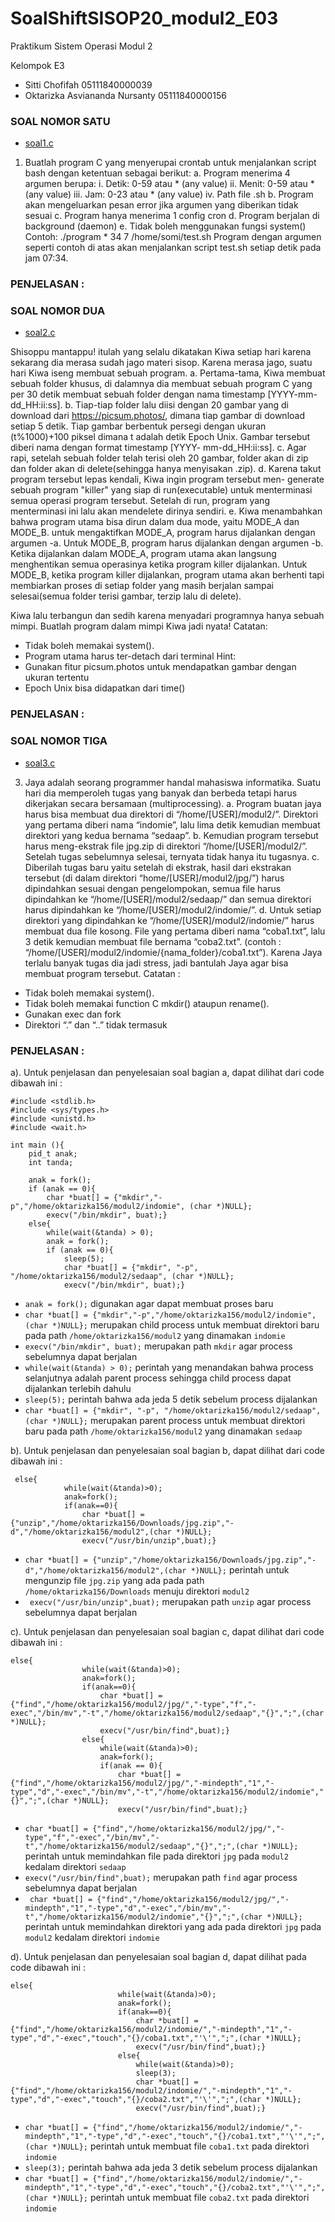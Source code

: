 # SoalShiftSISOP20_modul2_E03
Praktikum Sistem Operasi Modul 2

Kelompok E3
- Sitti Chofifah                  05111840000039
- Oktarizka Asviananda Nursanty   05111840000156

### SOAL NOMOR SATU
+ [soal1.c](https://github.com/stchffh/SoalShiftSISOP20_modul2_E03/blob/master/soal1/soal1.c)

1. Buatlah program C yang menyerupai crontab untuk menjalankan script bash dengan
ketentuan sebagai berikut:
a. Program menerima 4 argumen berupa:
  i. Detik: 0-59 atau * (any value)
  ii. Menit: 0-59 atau * (any value)
  iii. Jam: 0-23 atau * (any value)
  iv. Path file .sh
b. Program akan mengeluarkan pesan error jika argumen yang diberikan tidak
sesuai
c. Program hanya menerima 1 config cron
d. Program berjalan di background (daemon)
e. Tidak boleh menggunakan fungsi system()
Contoh: ./program \* 34 7 /home/somi/test.sh
Program dengan argumen seperti contoh di atas akan menjalankan script test.sh setiap
detik pada jam 07:34.

### PENJELASAN :

### SOAL NOMOR DUA
+ [soal2.c](https://github.com/stchffh/SoalShiftSISOP20_modul2_E03/blob/master/soal2/soal2.c)

Shisoppu mantappu! itulah yang selalu dikatakan Kiwa setiap hari karena sekarang dia
merasa sudah jago materi sisop. Karena merasa jago, suatu hari Kiwa iseng membuat
sebuah program.
a. Pertama-tama, Kiwa membuat sebuah folder khusus, di dalamnya dia membuat
sebuah program C yang per 30 detik membuat sebuah folder dengan nama
timestamp [YYYY-mm-dd_HH:ii:ss].
b. Tiap-tiap folder lalu diisi dengan 20 gambar yang di download dari
https://picsum.photos/, dimana tiap gambar di download setiap 5 detik. Tiap
gambar berbentuk persegi dengan ukuran (t%1000)+100 piksel dimana t adalah detik Epoch Unix. Gambar tersebut diberi nama dengan format timestamp [YYYY-
mm-dd_HH:ii:ss].
c. Agar rapi, setelah sebuah folder telah terisi oleh 20 gambar, folder akan di zip dan
folder akan di delete(sehingga hanya menyisakan .zip).
d. Karena takut program tersebut lepas kendali, Kiwa ingin program tersebut men-
generate sebuah program "killer" yang siap di run(executable) untuk
menterminasi semua operasi program tersebut. Setelah di run, program yang
menterminasi ini lalu akan mendelete dirinya sendiri.
e. Kiwa menambahkan bahwa program utama bisa dirun dalam dua mode, yaitu
MODE_A dan MODE_B. untuk mengaktifkan MODE_A, program harus dijalankan
dengan argumen -a. Untuk MODE_B, program harus dijalankan dengan argumen
-b. Ketika dijalankan dalam MODE_A, program utama akan langsung
menghentikan semua operasinya ketika program killer dijalankan. Untuk
MODE_B, ketika program killer dijalankan, program utama akan berhenti tapi
membiarkan proses di setiap folder yang masih berjalan sampai selesai(semua
folder terisi gambar, terzip lalu di delete).

Kiwa lalu terbangun dan sedih karena menyadari programnya hanya sebuah mimpi.
Buatlah program dalam mimpi Kiwa jadi nyata!
Catatan:
- Tidak boleh memakai system().
- Program utama harus ter-detach dari terminal
Hint:
- Gunakan fitur picsum.photos untuk mendapatkan gambar dengan ukuran
tertentu
- Epoch Unix bisa didapatkan dari time()

### PENJELASAN :

### SOAL NOMOR TIGA
+ [soal3.c](https://github.com/stchffh/SoalShiftSISOP20_modul2_E03/blob/master/soal3/soal3.c)

3. Jaya adalah seorang programmer handal mahasiswa informatika. Suatu hari dia
memperoleh tugas yang banyak dan berbeda tetapi harus dikerjakan secara bersamaan
(multiprocessing).
a. Program buatan jaya harus bisa membuat dua direktori di
“/home/[USER]/modul2/”. Direktori yang pertama diberi nama “indomie”, lalu
lima detik kemudian membuat direktori yang kedua bernama “sedaap”.
b. Kemudian program tersebut harus meng-ekstrak file jpg.zip di direktori
“/home/[USER]/modul2/”. Setelah tugas sebelumnya selesai, ternyata tidak
hanya itu tugasnya.
c. Diberilah tugas baru yaitu setelah di ekstrak, hasil dari ekstrakan tersebut (di
dalam direktori “home/[USER]/modul2/jpg/”) harus dipindahkan sesuai dengan
pengelompokan, semua file harus dipindahkan ke
“/home/[USER]/modul2/sedaap/” dan semua direktori harus dipindahkan ke
“/home/[USER]/modul2/indomie/”.
d. Untuk setiap direktori yang dipindahkan ke “/home/[USER]/modul2/indomie/”
harus membuat dua file kosong. File yang pertama diberi nama “coba1.txt”, lalu
3 detik kemudian membuat file bernama “coba2.txt”.
(contoh : “/home/[USER]/modul2/indomie/{nama_folder}/coba1.txt”).
Karena Jaya terlalu banyak tugas dia jadi stress, jadi bantulah Jaya agar bisa membuat
program tersebut.
Catatan :
- Tidak boleh memakai system().
- Tidak boleh memakai function C mkdir() ataupun rename().
- Gunakan exec dan fork
- Direktori “.” dan “..” tidak termasuk

### PENJELASAN :
a). Untuk penjelasan dan penyelesaian soal bagian a, dapat dilihat dari code dibawah ini :
```
#include <stdlib.h>
#include <sys/types.h>
#include <unistd.h>
#include <wait.h>

int main (){
    pid_t anak;
    int tanda;

    anak = fork();
    if (anak == 0){
        char *buat[] = {"mkdir","-p","/home/oktarizka156/modul2/indomie", (char *)NULL};
        execv("/bin/mkdir", buat);}
    else{
        while(wait(&tanda) > 0);
        anak = fork();
        if (anak == 0){
            sleep(5);
            char *buat[] = {"mkdir", "-p", "/home/oktarizka156/modul2/sedaap", (char *)NULL};
            execv("/bin/mkdir", buat);}
 ```
 - `anak = fork();` digunakan agar dapat membuat proses baru
 - `char *buat[] = {"mkdir","-p","/home/oktarizka156/modul2/indomie", (char *)NULL};` merupakan child process untuk membuat direktori baru pada path `/home/oktarizka156/modul2` yang dinamakan `indomie` 
- `execv("/bin/mkdir", buat);`  merupakan path `mkdir` agar process sebelumnya dapat berjalan
- `while(wait(&tanda) > 0);` perintah yang menandakan bahwa process selanjutnya adalah parent process sehingga child process dapat dijalankan terlebih dahulu
- `sleep(5);` perintah bahwa ada jeda 5 detik sebelum process dijalankan
- `char *buat[] = {"mkdir", "-p", "/home/oktarizka156/modul2/sedaap", (char *)NULL};` merupakan parent process untuk membuat direktori baru pada path `/home/oktarizka156/modul2` yang dinamakan `sedaap`

b). Untuk penjelasan dan penyelesaian soal bagian b, dapat dilihat dari code dibawah ini :
```
 else{
            while(wait(&tanda)>0);
            anak=fork();
            if(anak==0){
                char *buat[] = {"unzip","/home/oktarizka156/Downloads/jpg.zip","-d","/home/oktarizka156/modul2",(char *)NULL};
                execv("/usr/bin/unzip",buat);}
```
- `char *buat[] = {"unzip","/home/oktarizka156/Downloads/jpg.zip","-d","/home/oktarizka156/modul2",(char *)NULL};` perintah untuk mengunzip file `jpg.zip` yang ada pada path `/home/oktarizka156/Downloads` menuju direktori `modul2`
- ` execv("/usr/bin/unzip",buat);` merupakan path `unzip` agar process sebelumnya dapat berjalan

c). Untuk penjelasan dan penyelesaian soal bagian c, dapat dilihat dari code dibawah ini :
```
else{
                while(wait(&tanda)>0);
                anak=fork();
                if(anak==0){
                    char *buat[] = {"find","/home/oktarizka156/modul2/jpg/","-type","f","-exec","/bin/mv","-t","/home/oktarizka156/modul2/sedaap","{}",";",(char *)NULL};
                    execv("/usr/bin/find",buat);}
                else{
                    while(wait(&tanda)>0);
                    anak=fork();
                    if(anak == 0){
                        char *buat[] = {"find","/home/oktarizka156/modul2/jpg/","-mindepth","1","-type","d","-exec","/bin/mv","-t","/home/oktarizka156/modul2/indomie","{}",";",(char *)NULL};
                        execv("/usr/bin/find",buat);}
```
- `char *buat[] = {"find","/home/oktarizka156/modul2/jpg/","-type","f","-exec","/bin/mv","-t","/home/oktarizka156/modul2/sedaap","{}",";",(char *)NULL};` perintah untuk memindahkan file pada direktori `jpg` pada `modul2` kedalam direktori `sedaap`
- `execv("/usr/bin/find",buat);` merupakan path `find` agar process sebelumnya dapat berjalan
- ` char *buat[] = {"find","/home/oktarizka156/modul2/jpg/","-mindepth","1","-type","d","-exec","/bin/mv","-t","/home/oktarizka156/modul2/indomie","{}",";",(char *)NULL};` perintah untuk memindahkan direktori yang ada pada direktori `jpg` pada `modul2` kedalam direktori `indomie`

d). Untuk penjelasan dan penyelesaian soal bagian d, dapat dilihat pada code dibawah ini :
```
else{
                        while(wait(&tanda)>0);
                        anak=fork();
                        if(anak==0){
                            char *buat[] = {"find","/home/oktarizka156/modul2/indomie/","-mindepth","1","-type","d","-exec","touch","{}/coba1.txt","'\'",";",(char *)NULL};
                            execv("/usr/bin/find",buat);}
                        else{
                            while(wait(&tanda)>0);
                            sleep(3);
                            char *buat[] = {"find","/home/oktarizka156/modul2/indomie/","-mindepth","1","-type","d","-exec","touch","{}/coba2.txt","'\'",";",(char *)NULL};
                            execv("/usr/bin/find",buat);}
```
- `char *buat[] = {"find","/home/oktarizka156/modul2/indomie/","-mindepth","1","-type","d","-exec","touch","{}/coba1.txt","'\'",";",(char *)NULL};` perintah untuk membuat file `coba1.txt` pada direktori `indomie`
- `sleep(3);` perintah bahwa ada jeda 3 detik sebelum process dijalankan
- `char *buat[] = {"find","/home/oktarizka156/modul2/indomie/","-mindepth","1","-type","d","-exec","touch","{}/coba2.txt","'\'",";",(char *)NULL};` perintah untuk membuat file `coba2.txt` pada direktori `indomie`
       
